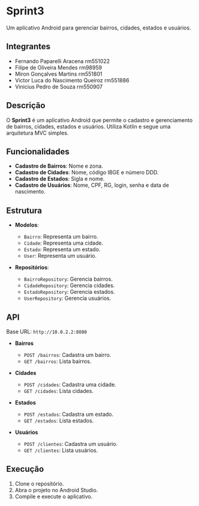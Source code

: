 # Sprint3

Um aplicativo Android para gerenciar bairros, cidades, estados e usuários.

## Integrantes
- Fernando Paparelli Aracena rm551022
- Filipe de Oliveira Mendes rm98959
- Miron Gonçalves Martins rm551801
- Victor Luca do Nascimento Queiroz rm551886
- Vinicius Pedro de Souza rm550907

## Descrição

O **Sprint3** é um aplicativo Android que permite o cadastro e gerenciamento de bairros, cidades, estados e usuários. Utiliza Kotlin e segue uma arquitetura MVC simples.

## Funcionalidades

- **Cadastro de Bairros**: Nome e zona.
- **Cadastro de Cidades**: Nome, código IBGE e número DDD.
- **Cadastro de Estados**: Sigla e nome.
- **Cadastro de Usuários**: Nome, CPF, RG, login, senha e data de nascimento.

## Estrutura

- **Modelos**:
  - `Bairro`: Representa um bairro.
  - `Cidade`: Representa uma cidade.
  - `Estado`: Representa um estado.
  - `User`: Representa um usuário.

- **Repositórios**:
  - `BairroRepository`: Gerencia bairros.
  - `CidadeRepository`: Gerencia cidades.
  - `EstadoRepository`: Gerencia estados.
  - `UserRepository`: Gerencia usuários.

## API

Base URL: `http://10.0.2.2:8080`

- **Bairros**
  - `POST /bairros`: Cadastra um bairro.
  - `GET /bairros`: Lista bairros.

- **Cidades**
  - `POST /cidades`: Cadastra uma cidade.
  - `GET /cidades`: Lista cidades.

- **Estados**
  - `POST /estados`: Cadastra um estado.
  - `GET /estados`: Lista estados.

- **Usuários**
  - `POST /clientes`: Cadastra um usuário.
  - `GET /clientes`: Lista usuários.

## Execução

1. Clone o repositório.
2. Abra o projeto no Android Studio.
3. Compile e execute o aplicativo.